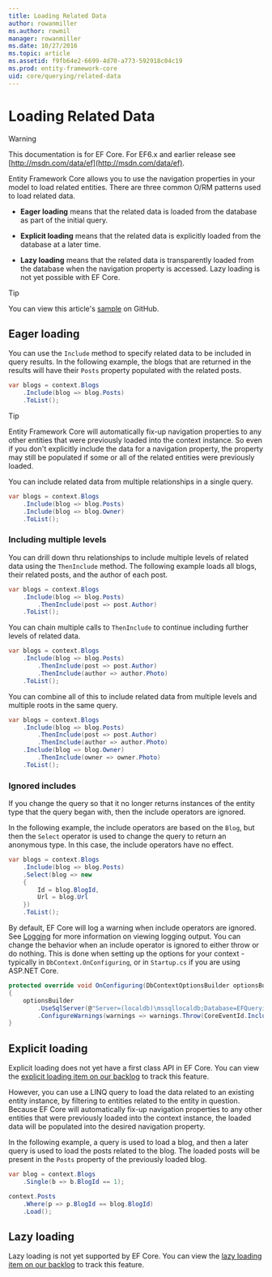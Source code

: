 ```yaml
---
title: Loading Related Data
author: rowanmiller
ms.author: rowmil
manager: rowanmiller
ms.date: 10/27/2016
ms.topic: article
ms.assetid: f9fb64e2-6699-4d70-a773-592918c04c19
ms.prod: entity-framework-core
uid: core/querying/related-data
---
```

# Loading Related Data

> [!WARNING]
> This documentation is for EF Core. For EF6.x and earlier release see [http://msdn.com/data/ef](http://msdn.com/data/ef).

Entity Framework Core allows you to use the navigation properties in your model to load related entities. There are three common O/RM patterns used to load related data.
* **Eager loading** means that the related data is loaded from the database as part of the initial query.

* **Explicit loading** means that the related data is explicitly loaded from the database at a later time.

* **Lazy loading** means that the related data is transparently loaded from the database when the navigation property is accessed. Lazy loading is not yet possible with EF Core.

> [!TIP]
> You can view this article's [sample](https://github.com/aspnet/EntityFramework.Docs/tree/master/samples/core/Querying) on GitHub.

## Eager loading

You can use the `Include` method to specify related data to be included in query results. In the following example, the blogs that are returned in the results will have their `Posts` property populated with the related posts.

<!-- [!code-csharp[Main](samples/core/Querying/Querying/RelatedData/Sample.cs)] -->
````csharp
var blogs = context.Blogs
    .Include(blog => blog.Posts)
    .ToList();
````

> [!TIP]
> Entity Framework Core will automatically fix-up navigation properties to any other entities that were previously loaded into the context instance. So even if you don't explicitly include the data for a navigation property, the property may still be populated if some or all of the related entities were previously loaded.

You can include related data from multiple relationships in a single query.

<!-- [!code-csharp[Main](samples/core/Querying/Querying/RelatedData/Sample.cs)] -->
````csharp
var blogs = context.Blogs
    .Include(blog => blog.Posts)
    .Include(blog => blog.Owner)
    .ToList();
````

### Including multiple levels

You can drill down thru relationships to include multiple levels of related data using the `ThenInclude` method. The following example loads all blogs, their related posts, and the author of each post.

<!-- [!code-csharp[Main](samples/core/Querying/Querying/RelatedData/Sample.cs)] -->
````csharp
var blogs = context.Blogs
    .Include(blog => blog.Posts)
        .ThenInclude(post => post.Author)
    .ToList();
````

You can chain multiple calls to `ThenInclude` to continue including further levels of related data.

<!-- [!code-csharp[Main](samples/core/Querying/Querying/RelatedData/Sample.cs)] -->
````csharp
var blogs = context.Blogs
    .Include(blog => blog.Posts)
        .ThenInclude(post => post.Author)
        .ThenInclude(author => author.Photo)
    .ToList();
````

You can combine all of this to include related data from multiple levels and multiple roots in the same query.

<!-- [!code-csharp[Main](samples/core/Querying/Querying/RelatedData/Sample.cs)] -->
````csharp
var blogs = context.Blogs
    .Include(blog => blog.Posts)
        .ThenInclude(post => post.Author)
        .ThenInclude(author => author.Photo)
    .Include(blog => blog.Owner)
        .ThenInclude(owner => owner.Photo)
    .ToList();
````

### Ignored includes

If you change the query so that it no longer returns instances of the entity type that the query began with, then the include operators are ignored.

In the following example, the include operators are based on the `Blog`, but then the `Select` operator is used to change the query to return an anonymous type. In this case, the include operators have no effect.

<!-- [!code-csharp[Main](samples/core/Querying/Querying/RelatedData/Sample.cs)] -->
````csharp
var blogs = context.Blogs
    .Include(blog => blog.Posts)
    .Select(blog => new
    {
        Id = blog.BlogId,
        Url = blog.Url
    })
    .ToList();
````

By default, EF Core will log a warning when include operators are ignored. See [Logging](../miscellaneous/logging.md) for more information on viewing logging output. You can change the behavior when an include operator is ignored to either throw or do nothing. This is done when setting up the options for your context - typically in `DbContext.OnConfiguring`, or in `Startup.cs` if you are using ASP.NET Core.

<!-- [!code-csharp[Main](samples/core/Querying/Querying/RelatedData/ThrowOnIgnoredInclude/BloggingContext.cs?highlight=5)] -->
````csharp
protected override void OnConfiguring(DbContextOptionsBuilder optionsBuilder)
{
    optionsBuilder
        .UseSqlServer(@"Server=(localdb)\mssqllocaldb;Database=EFQuerying;Trusted_Connection=True;")
        .ConfigureWarnings(warnings => warnings.Throw(CoreEventId.IncludeIgnoredWarning));
}
````

## Explicit loading

Explicit loading does not yet have a first class API in EF Core. You can view the [explicit loading item on our backlog](https://github.com/aspnet/EntityFramework/issues/625) to track this feature.

However, you can use a LINQ query to load the data related to an existing entity instance, by filtering to entities related to the entity in question. Because EF Core will automatically fix-up navigation properties to any other entities that were previously loaded into the context instance, the loaded data will be populated into the desired navigation property.

In the following example, a query is used to load a blog, and then a later query is used to load the posts related to the blog. The loaded posts will be present in the `Posts` property of the previously loaded blog.

<!-- [!code-csharp[Main](samples/core/Querying/Querying/RelatedData/Sample.cs)] -->
````csharp
var blog = context.Blogs
    .Single(b => b.BlogId == 1);

context.Posts
    .Where(p => p.BlogId == blog.BlogId)
    .Load();
````

## Lazy loading

Lazy loading is not yet supported by EF Core. You can view the [lazy loading item on our backlog](https://github.com/aspnet/EntityFramework/issues/3797) to track this feature.
